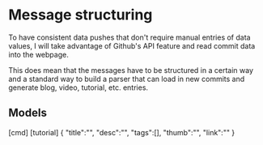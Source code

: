 # Message structuring

To have consistent data pushes that don't require manual entries of
data values, I will take advantage of Github's API feature and read
commit data into the webpage.

This does mean that the messages have to be structured in a certain
way and a standard way to build a parser that can load in new commits
and generate blog, video, tutorial, etc. entries.


## Models

[cmd]
[tutorial] {
    "title":"",
    "desc":"",
    "tags":[],
    "thumb":"",
    "link":""
}

